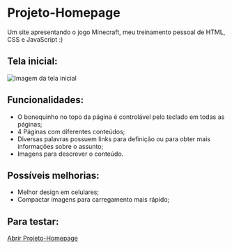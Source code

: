 # Projeto-Homepage
Um site apresentando o jogo Minecraft, meu treinamento pessoal de HTML, CSS e JavaScript :)

<h2>Tela inicial:</h2>

![Imagem da tela inicial](https://user-images.githubusercontent.com/46427886/222822427-125e6c42-110b-42a9-84f4-62aa8368d5a0.jpeg)

<h2>Funcionalidades:</h2>

* O bonequinho no topo da página é controlável pelo teclado em todas as páginas;
* 4 Páginas com diferentes conteúdos;
* Diversas palavras possuem links para definição ou para obter mais informações sobre o assunto;
* Imagens para descrever o conteúdo.

<h2>Possíveis melhorias:</h2>

* Melhor design em celulares;
* Compactar imagens para carregamento mais rápido;

<h2>Para testar:</h2>

<a align="center" href="https://euyogi.github.io/Projeto-Homepage/">Abrir Projeto-Homepage</a>
